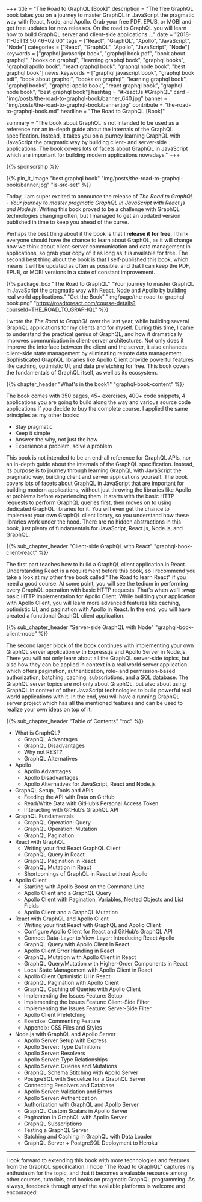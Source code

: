 +++
title = "The Road to GraphQL [Book]"
description = "The free GraphQL book takes you on a journey to master GraphQL in JavaScript the pragmatic way with React, Node, and Apollo. Grab your free PDF, EPUB, or MOBI and get free updates for new releases. On the road to GraphQL you will learn how to build GraphQL server and client-side applications ..."
date = "2018-11-05T13:50:46+02:00"
tags = ["React", "GraphQL", "Apollo", "JavaScript", "Node"]
categories = ["React", "GraphQL", "Apollo", "JavaScript", "Node"]
keywords = ["graphql javascript book", "graphql book pdf", "book about graphql", "books on graphql", "learning graphql book", "graphql books", "graphql apollo book", "react graphql book", "graphql node book", "best graphql book"]
news_keywords = ["graphql javascript book", "graphql book pdf", "book about graphql", "books on graphql", "learning graphql book", "graphql books", "graphql apollo book", "react graphql book", "graphql node book", "best graphql book"]
hashtag = "#ReactJs #GraphQL"
card = "img/posts/the-road-to-graphql-book/banner_640.jpg"
banner = "img/posts/the-road-to-graphql-book/banner.jpg"
contribute = "the-road-to-graphql-book.md"
headline = "The Road to GraphQL [Book]"

summary = "The book about GraphQL is not intended to be used as a reference nor an in-depth guide about the internals of the GraphQL specification. Instead, it takes you on a journey learning GraphQL with JavaScript the pragmatic way by building client- and server-side applications. The book covers lots of facets about GraphQL in JavaScript which are important for building modern applications nowadays."
+++

{{% sponsorship %}}

{{% pin_it_image "best graphql book" "img/posts/the-road-to-graphql-book/banner.jpg" "is-src-set" %}}

Today, I am super excited to announce the release of *The Road to GraphQL - Your journey to master pragmatic GraphQL in JavaScript with React.js and Node.js*. Writing this book proved to be a challenge with GraphQL technologies changing often, but I managed to get an updated version published in time to keep you ahead of the curve.

Perhaps the best thing about it the book is that I **release it for free**. I think everyone should have the chance to learn about GraphQL, as it will change how we think about client-server communication and data management in applications, so grab your copy of it as long as it is available for free. The second best thing about the book is that I self-published this book, which means it will be updated as often as possible, and that I can keep the PDF, EPUB, or MOBI versions in a state of constant improvement.

{{% package_box "The Road to GraphQL" "Your journey to master GraphQL in JavaScript the pragmatic way with React, Node and Apollo by building real world applications." "Get the Book" "img/page/the-road-to-graphql-book.png" "https://roadtoreact.com/course-details?courseId=THE_ROAD_TO_GRAPHQL" %}}

I wrote the *The Road to GraphQL* over the last year, while building several GraphQL applications for my clients and for myself. During this time, I came to understand the practical genius of GraphQL, and how it dramatically improves communication in client-server architectures. Not only does it improve the interface between the client and the server, it also enhances client-side state management by eliminating remote data management. Sophisticated GraphQL libraries like Apollo Client provide powerful features like caching, optimistic UI, and data prefetching for free. This book covers the fundamentals of GraphQL itself, as well as its ecosystem.

{{% chapter_header "What's in the book?" "graphql-book-content" %}}

The book comes with 350 pages, 45+ exercises, 400+ code snippets, 4 applications you are going to build along the way and various source code applications if you decide to buy the complete course. I applied the same principles as my other books:

* Stay pragmatic
* Keep it simple
* Answer the why, not just the how
* Experience a problem, solve a problem

This book is not intended to be an end-all reference for GraphQL APIs, nor an in-depth guide about the internals of the GraphQL specification. Instead, its purpose is to journey through learning GraphQL with JavaScript the pragmatic way, building client and server applications yourself. The book covers lots of facets about GraphQL in JavaScript that are important for building modern applications, without just throwing the libraries like Apollo at problems before experiencing them. It starts with the basic HTTP requests to perform GraphQL queries first, then moves on to using dedicated GraphQL libraries for it. You will even get the chance to implement your own GraphQL client library, so you understand how these libraries work under the hood. There are no hidden abstractions in this book, just plenty of fundamentals for JavaScript, React.js, Node.js, and GraphQL.

{{% sub_chapter_header "Client-side GraphQL with React" "graphql-book-client-react" %}}

The first part teaches how to build a GraphQL client application in React. Understanding React is a requirement before this book, so I recommend you take a look at my other free book called "The Road to learn React" if you need a good course. At some point, you will see the tedium in performing every GraphQL operation with basic HTTP requests. That's when we'll swap basic HTTP implementation for Apollo Client. While building your application with Apollo Client, you will learn more advanced features like caching, optimistic UI, and pagination with Apollo in React. In the end, you will have created a functional GraphQL client application.

{{% sub_chapter_header "Server-side GraphQL with Node" "graphql-book-client-node" %}}

The second larger block of the book continues with implementing your own GraphQL server application with Express.js and Apollo Server in Node.js. There you will not only learn about all the GraphQL server-side topics, but also how they can be applied in context in a real world server application which offers pagination, authentication, role- and permission-based authorization, batching, caching, subscriptions, and a SQL database. The GraphQL server topics are not only about GraphQL, but also about using GraphQL in context of other JavaScript technologies to build powerful real world applications with it. In the end, you will have a running GraphQL server project which has all the mentioned features and can be used to realize your own ideas on top of it.

{{% sub_chapter_header "Table of Contents" "toc" %}}

* What is GraphQL?
  * GraphQL Advantages
  * GraphQL Disadvantages
  * Why not REST?
  * GraphQL Alternatives
* Apollo
  * Apollo Advantages
  * Apollo Disadvantages
  * Apollo Alternatives for JavaScript, React and Node.js
* GraphQL Setup, Tools and APIs
  * Feeding the API with Data on GitHub
  * Read/Write Data with GitHub’s Personal Access Token
  * Interacting with GitHub’s GraphQL API
* GraphQL Fundamentals
  * GraphQL Operation: Query
  * GraphQL Operation: Mutation
  * GraphQL Pagination
* React with GraphQL
  * Writing your first React GraphQL Client
  * GraphQL Query in React
  * GraphQL Pagination in React
  * GraphQL Mutation in React
  * Shortcomings of GraphQL in React without Apollo
* Apollo Client
  * Starting with Apollo Boost on the Command Line
  * Apollo Client and a GraphQL Query
  * Apollo Client with Pagination, Variables, Nested Objects and List Fields
  * Apollo Client and a GraphQL Mutation
* React with GraphQL and Apollo Client
  * Writing your first React with GraphQL and Apollo Client
  * Configure Apollo Client for React and GitHub’s GraphQL API
  * Connect Data-Layer to View-Layer: Introducing React Apollo
  * GraphQL Query with Apollo Client in React
  * Apollo Client Error Handling in React
  * GraphQL Mutation with Apollo Client in React
  * GraphQL Query/Mutation with Higher-Order Components in React
  * Local State Management with Apollo Client in React
  * Apollo Client Optimistic UI in React
  * GraphQL Pagination with Apollo Client
  * GraphQL Caching of Queries with Apollo Client
  * Implementing the Issues Feature: Setup
  * Implementing the Issues Feature: Client-Side Filter
  * Implementing the Issues Feature: Server-Side Filter
  * Apollo Client Prefetching
  * Exercise: Commenting Feature
  * Appendix: CSS Files and Styles
* Node.js with GraphQL and Apollo Server
  * Apollo Server Setup with Express
  * Apollo Server: Type Definitions
  * Apollo Server: Resolvers
  * Apollo Server: Type Relationships
  * Apollo Server: Queries and Mutations
  * GraphQL Schema Stitching with Apollo Server
  * PostgreSQL with Sequelize for a GraphQL Server
  * Connecting Resolvers and Database
  * Apollo Server: Validation and Errors
  * Apollo Server: Authentication
  * Authorization with GraphQL and Apollo Server
  * GraphQL Custom Scalars in Apollo Server
  * Pagination in GraphQL with Apollo Server
  * GraphQL Subscriptions
  * Testing a GraphQL Server
  * Batching and Caching in GraphQL with Data Loader
  * GraphQL Server + PostgreSQL Deployment to Heroku

<hr class="section-divider">

I look forward to extending this book with more technologies and features from the GraphQL specification. I hope "The Road to GraphQL" captures my enthusiasm for the topic, and that it becomes a valuable resource among other courses, tutorials, and books on pragmatic GraphQL programming. As always, feedback through any of the available platforms is welcome and encouraged!
